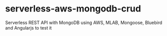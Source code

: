 # serverless-aws-mongodb-crud
Serverless REST API with MongoDB using AWS, MLAB, Mongoose, Bluebird and Angularjs to test it
